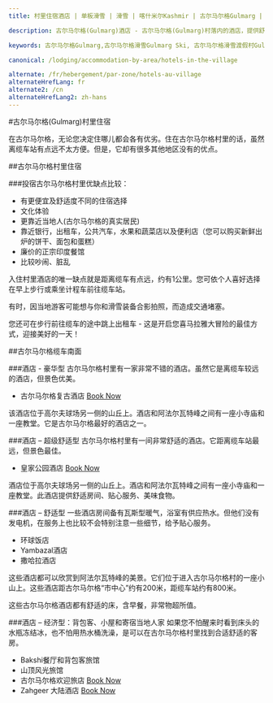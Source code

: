 ```yaml
---
title: 村里住宿酒店 | 单板滑雪 | 滑雪 | 喀什米尔Kashmir | 古尔马尔格Gulmarg | 印度India | Skigulmarg.com

description: 古尔马尔格(Gulmarg)酒店 - 古尔马尔格(Gulmarg)村落内的酒店，提供舒适又便宜的选择。让喜马拉雅(Himalaya)滑雪假期带来更多的文化体验。

keywords: 古尔马尔格Gulmarg,古尔马尔格滑雪Gulmarg Ski, 古尔马尔格滑雪渡假村Gulmarg Ski Resort, 喀什米尔滑雪Skiing in the Himalayas, 印度滑雪Skiing in India, 喜马拉雅Himalaya, 喀什米尔Kashmir, Skigulmarg.com

canonical: /lodging/accommodation-by-area/hotels-in-the-village

alternate: /fr/hebergement/par-zone/hotels-au-village
alternateHrefLang: fr
alternate2: /cn
alternateHrefLang2: zh-hans
---
```


#古尔马尔格(Gulmarg)村里住宿

在古尔马尔格，无论您决定住哪儿都会各有优劣。住在古尔马尔格村里的话，虽然离缆车站有点远不太方便。但是，它却有很多其他地区没有的优点。

##古尔马尔格村里住宿

###投宿古尔马尔格村里优缺点比较：

+ 有更便宜及舒适度不同的住宿选择
+ 文化体验
+ 更靠近当地人(古尔马尔格的真实居民)
+ 靠近银行，出租车，公共汽车，水果和蔬菜店以及便利店（您可以购买新鲜出炉的饼干、面包和蛋糕）
+ 廉价的正宗印度餐馆
+ 比较吵闹、脏乱

入住村里酒店的唯一缺点就是距离缆车有点远，约有1公里。您可依个人喜好选择在早上步行或乘坐计程车前往缆车站。

有时，因当地游客可能想与你和滑雪装备合影拍照，而造成交通堵塞。

您还可在步行前往缆车的途中跳上出租车 - 这是开启您喜马拉雅大冒险的最佳方式，迎接美好的一天！

##古尔马尔格缆车南面

###酒店 - 豪华型
古尔马尔格村里有一家非常不错的酒店。虽然它是离缆车较远的酒店，但景色优美。

+ 古尔马尔格复古酒店 [Book Now](https://www.agoda.com/the-vintage-gulmarg-hotel/hotel/gulmarg-in.html?cid=1650708&target=_blank&classes=lodging-button)

该酒店位于高尔夫球场另一侧的山丘上。酒店和阿法尔瓦特峰之间有一座小寺庙和一座教堂。它是古尔马尔格最好的酒店之一。

###酒店 – 超级舒适型
古尔马尔格村里有一间非常舒适的酒店。它距离缆车站最远，但景色最佳。

+ 皇家公园酒店 [Book Now](https://www.agoda.com/royal-park-hotel/hotel/gulmarg-in.html?cid=1650708&target=_blank&classes=lodging-button)

酒店位于高尔夫球场另一侧的山丘上。酒店和阿法尔瓦特峰之间有一座小寺庙和一座教堂。此酒店提供舒适房间、贴心服务、美味食物。

###酒店 – 舒适型
一些酒店房间备有瓦斯型暖气，浴室有供应热水。但他们没有发电机，在服务上也比较不会特别注意一些细节，给予贴心服务。

+ 环球饭店
+ Yambazal酒店
+ 撒哈拉酒店

这些酒店都可以欣赏到阿法尔瓦特峰的美景。它们位于进入古尔马尔格村的一座小山上。这些酒店距古尔马尔格“市中心”约有200米，距缆车站约有800米。

这些古尔马尔格酒店都有舒适的床，含早餐，非常物超所值。

###酒店 – 经济型：背包客、小屋和寄宿当地人家
如果您不怕醒来时看到床头的水瓶冻结冰，也不怕用热水桶洗澡，是可以在古尔马尔格村里找到合适舒适的客房。

+ Bakshi餐厅和背包客旅馆
+ 山顶风光旅馆
+ 古尔马尔格欢迎旅店 [Book Now](https://www.agoda.com/welcome-hotel-gulmarg/hotel/gulmarg-in.html?cid=1650708&target=_blank&classes=lodging-button)
+ Zahgeer 大陆酒店 [Book Now](https://www.agoda.com/hotel-zahgeer-continental/hotel/gulmarg-in.html?cid=1650708&target=_blank&classes=lodging-button)
